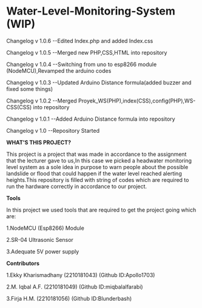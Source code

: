 # Water-Level-Monitoring-System (WIP)

Changelog v 1.0.6 --Edited Index.php and added Index.css

Changelog v 1.0.5 --Merged new PHP,CSS,HTML into repository

Changelog v 1.0.4 --Switching from uno to esp8266 module (NodeMCU),Revamped the arduino codes

Changelog v 1.0.3 --Updated Arduino Distance formula(added buzzer and fixed some things)

Changelog v 1.0.2 --Merged Proyek_WS(PHP),index(CSS),config(PHP),WS-CSS(CSS) into repository

Changelog v 1.0.1 --Added Arduino Distance formula into repository

Changelog v 1.0 --Repository Started

**WHAT'S THIS PROJECT?**

This project is a project that was made in accordance to the assignment that the lecturer gave to us,In this case we picked a headwater monitoring level system as a sole idea in purpose to warn people about the possible landslide or flood that could happen if the water level reached alerting heights.This repository is filled with string of codes which are required to run the hardware correctly in accordance to our project.

**Tools**

In this project we used tools that are required to get the project going which are:

1.NodeMCU (Esp8266) Module

2.SR-04 Ultrasonic Sensor

3.Adequate 5V power supply

**Contributors**

1.Ekky Kharismadhany (2210181043) (Github ID:Apollo1703)

2.M. Iqbal A.F.      (2210181049) (Github ID:miqbalalfarabi)

3.Firja H.M.         (2210181056) (Github ID:Blunderbash)





